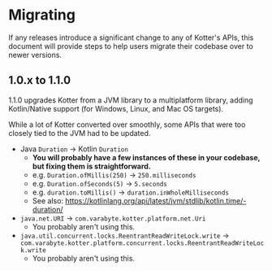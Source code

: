 # Migrating

If any releases introduce a significant change to any of Kotter's APIs, this document will provide steps to help users
migrate their codebase over to newer versions.

## 1.0.x to 1.1.0

1.1.0 upgrades Kotter from a JVM library to a multiplatform library, adding Kotlin/Native support (for Windows, Linux,
and Mac OS targets).

While a lot of Kotter converted over smoothly, some APIs that were too closely tied to the JVM had to be updated.

* Java `Duration` -> Kotlin `Duration`
  * **You will probably have a few instances of these in your codebase, but fixing them is straightforward.**
  * e.g. `Duration.ofMillis(250)` -> `250.milliseconds`
  * e.g. `Duration.ofSeconds(5)` -> `5.seconds`
  * e.g. `duration.toMillis()` -> `duration.inWholeMilliseconds`
  * See also: https://kotlinlang.org/api/latest/jvm/stdlib/kotlin.time/-duration/
* `java.net.URI` -> `com.varabyte.kotter.platform.net.Uri`
  * You probably aren't using this.
* `java.util.concurrent.locks.ReentrantReadWriteLock.write` -> `com.varabyte.kotter.platform.concurrent.locks.ReentrantReadWriteLock.write`
  * You probably aren't using this.
